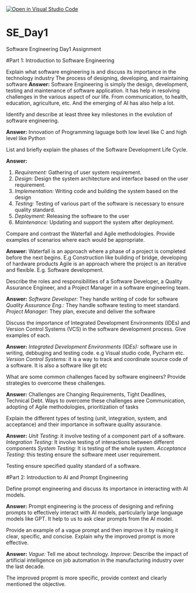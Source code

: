 [![Open in Visual Studio Code](https://classroom.github.com/assets/open-in-vscode-2e0aaae1b6195c2367325f4f02e2d04e9abb55f0b24a779b69b11b9e10269abc.svg)](https://classroom.github.com/online_ide?assignment_repo_id=15539777&assignment_repo_type=AssignmentRepo)
# SE_Day1
Software Engineering Day1 Assignment

#Part 1: Introduction to Software Engineering

Explain what software engineering is and discuss its importance in the technology industry
The process of designing, developing, and maintaining software
**Answer:** 
Software Engineering is simply the design, development, testing and maintenance of software application.
It has help in resolving challenges in the various aspect of our life. From communication, to health, education, agriculture, etc. And the emerging of AI has also help a lot.

Identify and describe at least three key milestones in the evolution of software engineering.

**Answer:** 
Innovation of Programming laguage both low level like C and high level like Python

List and briefly explain the phases of the Software Development Life Cycle.

**Answer:** 
1. *Requirement:* Gathering of user system requirement.
2. *Design:* Design the system architecture and interface based on the user requirement.
3. *Implementation:* Writing code and building the system based on the design
4. *Testing:* Testing of various part of the software is necessary to ensure quality standard.
5. *Deployment:* Releasing the software to the user
6. *Maintenance:* Updating and support the system after deployment.

Compare and contrast the Waterfall and Agile methodologies. Provide examples of scenarios where each would be appropriate.

**Answer:**
Waterfall is an approach where a phase of a project is completed before the next begins. E.g Construction like building of bridge, developing of hardware products
Agile is an approach where the project is an iterative and flexible. E.g. Software development.


Describe the roles and responsibilities of a Software Developer, a Quality Assurance Engineer, and a Project Manager in a software engineering team.

**Answer:**
*Software Developer:* They handle writing of code for software
*Quality Assurance Eng.:* They handle software testing to meet standard.
*Project Manager:* They plan, execute and deliver the software


Discuss the importance of Integrated Development Environments (IDEs) and Version Control Systems (VCS) in the software development process. Give examples of each.

**Answer:**
*Integrated Development Environments (IDEs):* software use in writing, debbuging and testing code. e.g Visual studio code, Pycharm etc.
*Version Control Systems:* it is a way to track and coordinate source code of a software. It is also a software like git etc


What are some common challenges faced by software engineers? Provide strategies to overcome these challenges.

**Answer:**
Challenges are Changing Requirements, Tight Deadlines, Technical Debt. 
Ways to overcome these challenges aree Communication, adopting of Agile methodologies, prioritization of tasks


Explain the different types of testing (unit, integration, system, and acceptance) and their importance in software quality assurance.

**Answer:**
*Unit Testing:* it involve testing of a component part of a software.
*Integration Testing:* It involve testing of interactions between different components
*System Testing:* It is testing of the whole system.
*Acceptance Testing:* this testing ensure the software meet user requirement.

Testing ensure specified quality standard of a software.



#Part 2: Introduction to AI and Prompt Engineering


Define prompt engineering and discuss its importance in interacting with AI models.

**Answer:**
Prompt engineering is the process of designing and refining prompts to effectively interact with AI models, particularly large language models like GPT.
It help to us to ask clear prompts from the AI model.


Provide an example of a vague prompt and then improve it by making it clear, specific, and concise. Explain why the improved prompt is more effective.

**Answer:**
*Vague:* Tell me about technology.
*Improve:* Describe the impact of artificial intelligence on job automation in the manufacturing industry over the last decade.

The improved propmt is more specific, provide context and clearly mentioned the objective. 
